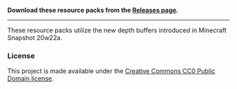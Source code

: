 **Download these resource packs from the [Releases page](https://github.com/onnowhere/depth_shaders/releases).**

----

These resource packs utilize the new depth buffers introduced in Minecraft Snapshot 20w22a.

### License

This project is made available under the [Creative Commons CC0 Public Domain license](LICENSE.md).

